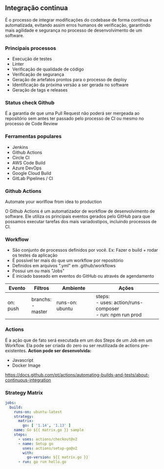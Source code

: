 ## Integração continua

É o processo de integrar modificações do codebase de forma contínua e automatizada, evitando assim erros humanos de verificação,
garantindo mais agilidade e segurança no processo de desenvolvimento de um software.

### Principais processos
- Execução de testes
- Linter
- Verificação de qualidade de código
- Verificação de segurança
- Geração de artefatos prontos para o processo de deploy
- Identificação da próxima versão a ser gerada no software
- Geração de tags e releases

### Status check Github
É a garantia de que uma Pull Request não poderá ser mergeada ao repositório sem antes ter passado pelo processo de CI ou mesmo no processo de Code Review

### Ferramentas populares
- Jenkins
- Github Actions
- Circle CI
- AWS Code Build
- Azure DevOps
- Google Cloud Build
- GitLab Pipelines / CI

### Github Actions
Automate your worlflow from idea to production

O Github Actions é um automatizador de workflow de desenvolvimento de software.
Ele utiliza os principais eventos gerados pelo GitHub para que possamos executar tarefas dos mais variadostipos, incluindo processos de CI.

### Workflow
- São conjunto de processos definidos por você. Ex: Fazer o build + rodar os testes da aplicação
- É possível ter mais do que um workflow por repositório
- Definidos em arquivos ".yml" em .github/workflows
- Possui um ou mais "Jobs"
- É iniciado baseado em eventos do GitHub ou através de agendamento

| Evento   | Filtros              | Ambiente        | Ações                                                         |
| -------- | -------------------- | --------------- | ------------------------------------------------------------- |
| on: push | branchs:<br>- master | runs-on: ubuntu | steps:<br>- uses: action/runs-composer<br>- run: npm run prod |

### Actions
É a ação que de fato será executada em um dos Steps de um Job em um Workflow.
Ela pode ser criada do zero ou ser reutilizada de actions pre-existentes.
**Action pode ser desenvolvida:**
- Javascript
- Docker Image

https://docs.github.com/pt/actions/automating-builds-and-tests/about-continuous-integration

### Strategy Matrix

```yaml
jobs:
  build:
    runs-on: ubuntu-latest
    strategy:
      matrix:
        go: [ '1.14', '1.13' ]
    name: Go ${{ matrix.go }} sample
    steps:
      - uses: actions/checkout@v2
      - name: Setup go
        uses: actions/setup-go@v2
        with:
          go-version: ${{ matrix.go }}
      - run: go run hello.go
```